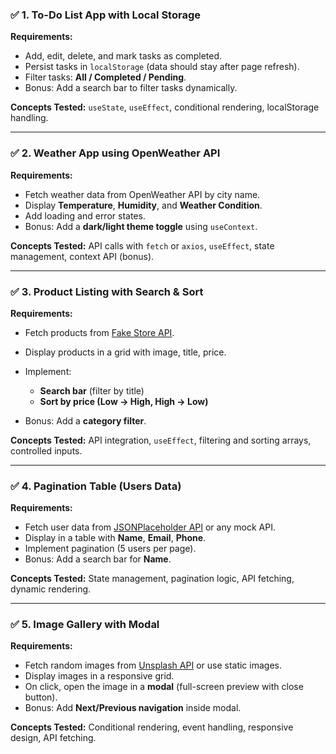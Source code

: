 ### ✅ **1. To-Do List App with Local Storage**

**Requirements:**

* Add, edit, delete, and mark tasks as completed.
* Persist tasks in `localStorage` (data should stay after page refresh).
* Filter tasks: **All / Completed / Pending**.
* Bonus: Add a search bar to filter tasks dynamically.

**Concepts Tested:**
`useState`, `useEffect`, conditional rendering, localStorage handling.

---

### ✅ **2. Weather App using OpenWeather API**

**Requirements:**

* Fetch weather data from OpenWeather API by city name.
* Display **Temperature**, **Humidity**, and **Weather Condition**.
* Add loading and error states.
* Bonus: Add a **dark/light theme toggle** using `useContext`.

**Concepts Tested:**
API calls with `fetch` or `axios`, `useEffect`, state management, context API (bonus).

---

### ✅ **3. Product Listing with Search & Sort**

**Requirements:**

* Fetch products from [Fake Store API](https://fakestoreapi.com/products).
* Display products in a grid with image, title, price.
* Implement:

  * **Search bar** (filter by title)
  * **Sort by price (Low → High, High → Low)**
* Bonus: Add a **category filter**.

**Concepts Tested:**
API integration, `useEffect`, filtering and sorting arrays, controlled inputs.

---

### ✅ **4. Pagination Table (Users Data)**

**Requirements:**

* Fetch user data from [JSONPlaceholder API](https://jsonplaceholder.typicode.com/users) or any mock API.
* Display in a table with **Name**, **Email**, **Phone**.
* Implement pagination (5 users per page).
* Bonus: Add a search bar for **Name**.

**Concepts Tested:**
State management, pagination logic, API fetching, dynamic rendering.

---

### ✅ **5. Image Gallery with Modal**

**Requirements:**

* Fetch random images from [Unsplash API](https://unsplash.com/documentation) or use static images.
* Display images in a responsive grid.
* On click, open the image in a **modal** (full-screen preview with close button).
* Bonus: Add **Next/Previous navigation** inside modal.

**Concepts Tested:**
Conditional rendering, event handling, responsive design, API fetching.
